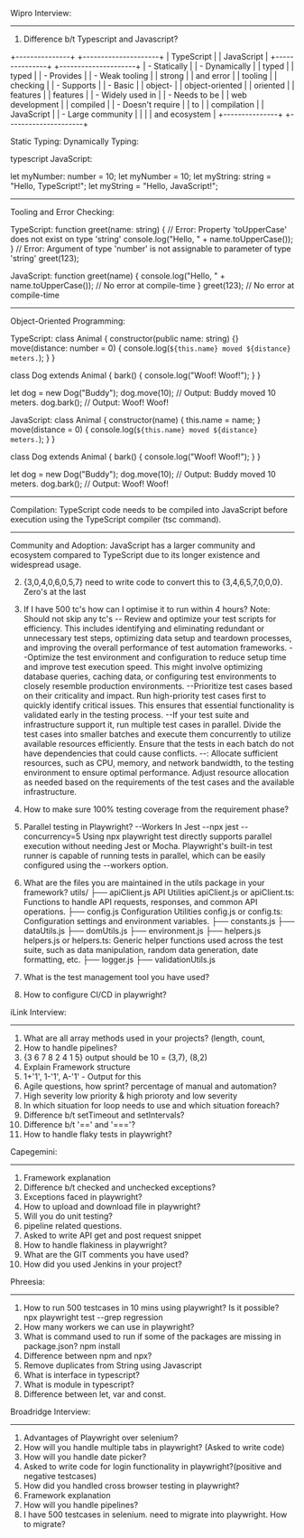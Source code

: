Wipro Interview:
****
1. Difference b/t Typescript and Javascript?
 
+---------------+                      +---------------------+
| TypeScript    |                      | JavaScript          |
+---------------+                      +---------------------+
| - Statically  |                      | - Dynamically       |
|   typed       |                      |   typed             |
| - Provides    |                      | - Weak tooling      |
|   strong      |                      |   and error         |
|   tooling     |                      |   checking          |
| - Supports    |                      | - Basic             |
|   object-     |                      |   object-oriented   |
|   oriented    |                      |   features          |
|   features    |                      | - Widely used in    |
| - Needs to be |                      |   web development   |
|   compiled    |                      | - Doesn't require   |
|   to          |                      |   compilation       |
|   JavaScript  |                      | - Large community   |
|               |                      |   and ecosystem     |
+---------------+                      +---------------------+

Static Typing:                                          Dynamically Typing:

typescript                                              JavaScript:

let myNumber: number = 10;                              let myNumber = 10;
let myString: string = "Hello, TypeScript!";            let myString = "Hello, JavaScript!";

------------------------------------------------------------------------------------------------------------------
Tooling and Error Checking:

TypeScript:
function greet(name: string) {
 // Error: Property 'toUpperCase' does not exist on type 'string'
    console.log("Hello, " + name.toUpperCase());
}
// Error: Argument of type 'number' is not assignable to parameter of type 'string'
greet(123); 

JavaScript:
function greet(name) {
    console.log("Hello, " + name.toUpperCase()); // No error at compile-time
}
greet(123); // No error at compile-time

------------------------------------------------------------------------------------------------------------------
Object-Oriented Programming:

TypeScript:
class Animal {
    constructor(public name: string) {}
    move(distance: number = 0) {
        console.log(`${this.name} moved ${distance} meters.`);
    }
}

class Dog extends Animal {
    bark() {
        console.log("Woof! Woof!");
    }
}

let dog = new Dog("Buddy");
dog.move(10); // Output: Buddy moved 10 meters.
dog.bark();   // Output: Woof! Woof!

JavaScript:
class Animal {
    constructor(name) {
        this.name = name;
    }
    move(distance = 0) {
        console.log(`${this.name} moved ${distance} meters.`);
    }
}

class Dog extends Animal {
    bark() {
        console.log("Woof! Woof!");
    }
}

let dog = new Dog("Buddy");
dog.move(10); // Output: Buddy moved 10 meters.
dog.bark();   // Output: Woof! Woof!


------------------------------------------------------------------------------------------------------------------
Compilation:
TypeScript code needs to be compiled into JavaScript before execution using the TypeScript compiler (tsc command).

------------------------------------------------------------------------------------------------------------------
Community and Adoption:
JavaScript has a larger community and ecosystem compared to TypeScript due to its longer existence and widespread usage.

2. {3,0,4,0,6,0,5,7} need to write code to convert this to {3,4,6,5,7,0,0,0}. Zero's at the last
3. If I have 500 tc's how can I optimise it to run within 4 hours? Note: Should not skip any tc's 
     -- Review and optimize your test scripts for efficiency. This includes identifying and eliminating redundant or unnecessary test steps, optimizing data setup and teardown processes, and improving the overall performance of test automation frameworks.
     --Optimize the test environment and configuration to reduce setup time and improve test execution speed. This might involve optimizing database queries, caching data, or configuring test environments to closely resemble production environments.
     --Prioritize test cases based on their criticality and impact. Run high-priority test cases first to quickly identify critical issues. This ensures that essential functionality is validated early in the testing process.
     --If your test suite and infrastructure support it, run multiple test cases in parallel. Divide the test cases into smaller batches and execute them concurrently to utilize available resources efficiently. Ensure that the tests in each batch do not have dependencies that could cause conflicts.
     --: Allocate sufficient resources, such as CPU, memory, and network bandwidth, to the testing environment to ensure optimal performance. Adjust resource allocation as needed based on the requirements of the test cases and the available infrastructure.

4. How to make sure 100% testing coverage from the requirement phase?
5. Parallel testing in Playwright?
     --Workers 
     In Jest --npx jest --concurrency=5
     Using npx playwright test directly supports parallel execution without needing Jest or Mocha. Playwright's built-in test runner is capable of running tests in parallel, which can be easily configured using the --workers option.
6. What are the files you are maintained in the utils package in your framework?
   utils/
  ├── apiClient.js
   API Utilities
     apiClient.js or apiClient.ts: Functions to handle API requests, responses, and common API operations.
  ├── config.js
   Configuration Utilities
     config.js or config.ts: Configuration settings and environment variables.
  ├── constants.js
  ├── dataUtils.js
  ├── domUtils.js
  ├── environment.js
  ├── helpers.js
     helpers.js or helpers.ts:
      Generic helper functions used across the test suite, such as data manipulation, random data generation, date formatting, etc.
  ├── logger.js
  ├── validationUtils.js

7. What is the test management tool you have used?
8. How to configure CI/CD in playwright?

iLink Interview:
******
1. What are all array methods used in your projects? (length, count, 
2. How to handle pipelines?
3. {3 6 7 8 2 4 1 5} output should be 10 = (3,7), (8,2)
4. Explain Framework structure
5. 1+'1', 1-'1', A-'1' - Output for this 
6. Agile questions, how sprint? percentage of manual and automation?
7. High severity low priority & high prioroty and low severity
8. In which situation for loop needs to use and which situation foreach?
9. Difference b/t setTimeout and setIntervals?
10. Difference b/t '==' and '==='?
11. How to handle flaky tests in playwright?

Capegemini:
***
1. Framework explanation
2. Difference b/t checked and unchecked exceptions?
3. Exceptions faced in playwright?
4. How to upload and download file in playwright?
5. Will you do unit testing?
6. pipeline related questions.
7. Asked to write API get and post request snippet
8. How to handle flakiness in playwright?
9. What are the GIT comments you have used?
10. How did you used Jenkins in your project?

Phreesia:
***
1. How to run 500 testcases in 10 mins using playwright? Is it possible?
npx playwright test --grep regression
2. How many workers we can use in playwright?
3. What is command used to run if some of the packages are missing in package.json?
npm install
4. Difference between npm and npx?
5. Remove duplicates from String using Javascript
7. What is interface in typescript?
8. What is module in typescript?
9. Difference between let, var and const.
 
Broadridge Interview:
*****
1. Advantages of Playwright over selenium?
2. How will you handle multiple tabs in playwright? (Asked to write code)
3. How will you handle date picker?
4. Asked to write code for login functionality in playwright?(positive and negative testcases)
5. How did you handled cross browser testing in playwright?
6. Framework explanation
7. How will you handle pipelines?
8. I have 500 testcases in selenium. need to migrate into playwright. How to migrate?